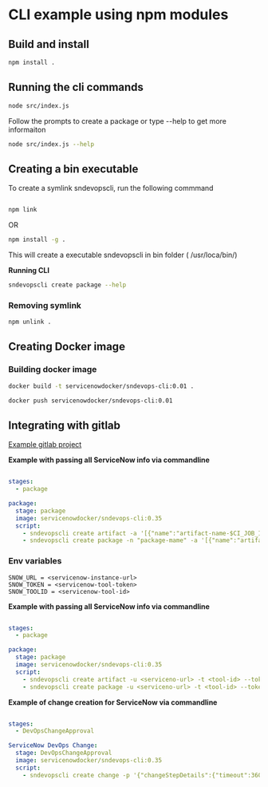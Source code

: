 # CLI example using npm modules

## Build and install

```sh
npm install .
```

## Running the cli commands

```sh
node src/index.js
```

Follow the prompts to create a package or type --help to get more informaiton

```sh
node src/index.js --help
```

## Creating a bin executable 

To create a symlink sndevopscli, run the following commmand

```sh

npm link

```
OR

```sh
npm install -g .
```

This will create a executable sndevopscli in bin folder ( /usr/loca/bin/)

**Running CLI**

```sh
sndevopscli create package --help
```
### Removing symlink

```sh
npm unlink .
```

## Creating Docker image

### Building docker image

```sh
docker build -t servicenowdocker/sndevops-cli:0.01 .
```

```sh
docker push servicenowdocker/sndevops-cli:0.01
```

## Integrating with gitlab

[Example gitlab project](https://gitlab.xxxx.xxxxx.xyz/devops-admin/helloworld/-/blob/main/.gitlab-ci.yml?ref_type=heads)


**Example with passing all ServiceNow info via commandline**

```yaml

stages:
  - package

package:
  stage: package
  image: servicenowdocker/sndevops-cli:0.35
  script: 
    - sndevopscli create artifact -a '[{"name":"artifact-name-$CI_JOB_ID","repositoryName":"artifact-repo-name" ,"version":"1.3.0"}]'
    - sndevopscli create package -n "package-mame" -a '[{"name":"artifact-name-$CI_JOB_ID","repositoryName":"artifact-repo-name" ,"version":"1.3.0"}]

```

### Env variables 

```
SNOW_URL = <servicenow-instance-url>
SNOW_TOKEN = <servicenow-tool-token>
SNOW_TOOLID = <servicenow-tool-id>
```

**Example with passing all ServiceNow info via commandline**
```yaml

stages:
  - package

package:
  stage: package
  image: servicenowdocker/sndevops-cli:0.35
  script: 
    - sndevopscli create artifact -u <serviceno-url> -t <tool-id> --token <tool-token> -a '[{"name":"artifact-name-$CI_JOB_ID","repositoryName":"artifact-repo-name" ,"version":"1.3.0"}]'
    - sndevopscli create package -u <serviceno-url> -t <tool-id> --token <tool-token> -n "package-mame" -a '[{"name":"artifact-name-$CI_JOB_ID","repositoryName":"artifact-repo-name" ,"version":"1.3.0"}]

```

**Example of change creation for ServiceNow via commandline**
```yaml

stages:
  - DevOpsChangeApproval

ServiceNow DevOps Change:
  stage: DevOpsChangeApproval
  image: servicenowdocker/sndevops-cli:0.35
  script: 
    - sndevopscli create change -p '{"changeStepDetails":{"timeout":3600,"interval":100},"attributes":{"short_description":"Automated Software Deployment","description":"Automated Software Deployment.","assignment_group":"XXXXXXX","implementation_plan":"Software update is tested and results can be found in Test Summaries Tab.","backout_plan":"When software fails in production, the previous software release will be re-deployed.","test_plan":"Testing if the software was successfully deployed or not"}}'

```

